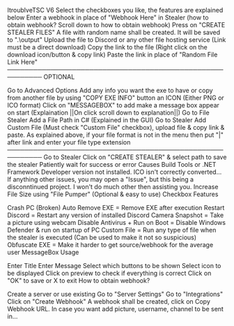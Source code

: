 ItroublveTSC V6
Select the checkboxes you like, the features are explained below
Enter a webhook in place of "Webhook Here" in Stealer (how to obtain webhook? Scroll down to how to obtain webhook)
Press on "CREATE STEALER FILES"
A file with random name shall be created. It will be saved to ".\output"
Upload the file to Discord or any other file hosting service (Link must be a direct download)
Copy the link to the file (Right click on the download icon/button & copy link)
Paste the link in place of "Random File Link Here" ──────────────────────────────────────────────────────────
OPTIONAL

Go to Advanced Options
Add any info you want the exe to have or copy from another file by using "COPY EXE INFO" button
an ICON (Either PNG or ICO format)
Click on "MESSAGEBOX" to add make a message box appear on start (Explaination ||On click scroll down to explanation||)
Go to File Stealer
Add a File Path in C# (Explained in the GUI)
Go to Stealer
Add Custom File (Must check "Custom File" checkbox), upload file & copy link & paste. As explained above, if your file format is not in the menu then put "|" after link and enter your file type extension ──────────────────────────────────────────────────────────
Go to Stealer
Click on "CREATE STEALER" & select path to save the stealer
Patiently wait for success or error Causes
Build Tools or .NET Framework Developer version not installed.
ICO isn't correctly converted...
If anything other issues, you may open a "Issue", but this being a disconntinued project. I won't do much other then assisting you.
Increase File Size using "File Pumper" (Optional & easy to use)
Checkbox Features

Crash PC (Broken)
Auto Remove EXE = Remove EXE after execution
Restart Discord = Restart any version of installed Discord
Camera Snapshot = Take a picture using webcam
Disable Antivirus + Run on Boot = Disable Windows Defender & run on startup of PC
Custom File = Run any type of file when the stealer is executed (Can be used to make it not so suspicious)
Obfuscate EXE = Make it harder to get source/webhook for the average user
MessageBox Usage

Enter Title
Enter Message
Select which buttons to be shown
Select icon to be displayed
Click on preview to check if everything is correct
Click on "OK" to save or X to exit
How to obtain webhook?

Create a server or use existing
Go to "Server Settings"
Go to "Integrations"
Click on "Create Webhook"
A webhook shall be created, click on Copy Webhook URL.
In case you want add picture, username, channel to be sent in...
